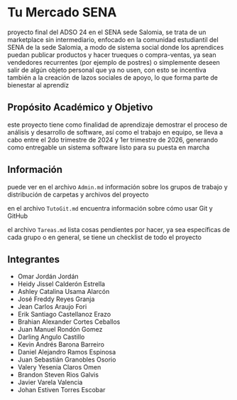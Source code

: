 # Tu Mercado SENA

proyecto final del ADSO 24 en el SENA sede Salomia, se trata de un marketplace sin intermediario, enfocado en la comunidad estudiantil del SENA de la sede Salomia, a modo de sistema social donde los aprendices puedan publicar productos y hacer trueques o compra-ventas, ya sean vendedores recurrentes (por ejemplo de postres) o simplemente deseen salir de algún objeto personal que ya no usen, con esto se incentiva también a la creación de lazos sociales de apoyo, lo que forma parte de bienestar al aprendíz

## Propósito Académico y Objetivo

este proyecto tiene como finalidad de aprendizaje demostrar el proceso de análisis y desarrollo de software, así como el trabajo en equipo, se lleva a cabo entre el 2do trimestre de 2024 y 1er trimestre de 2026, generando como entregable un sistema software listo para su puesta en marcha

## Información

puede ver en el archivo `Admin.md` información sobre los grupos de trabajo y distribución de carpetas y archivos del proyecto

en el archivo `TutoGit.md` encuentra información sobre cómo usar Git y GitHub

el archivo `Tareas.md` lista cosas pendientes por hacer, ya sea específicas de cada grupo o en general, se tiene un checklist de todo el proyecto

## Integrantes

- Omar Jordán Jordán
- Heidy Jissel Calderón Estrella
- Ashley Catalina Usama Alarcón
- José Freddy Reyes Granja
- Jean Carlos Araujo Fori
- Erik Santiago Castellanoz Erazo
- Brahian Alexander Cortes Ceballos
- Juan Manuel Rondón Gomez
- Darling Angulo Castillo
- Kevin Andrés Barona Barreiro
- Daniel Alejandro Ramos Espinosa
- Juan Sebastián Granobles Osorio
- Valery Yesenia Claros Omen
- Brandon Steven Rios Galvis
- Javier Varela Valencia
- Johan Estiven Torres Escobar
